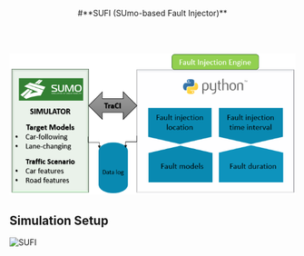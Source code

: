 <p align="center"> 
  #**SUFI (SUmo-based Fault Injector)**
</p>
<br/> 
<br/> 

![Car Image](https://github.com/RISE-Dependable-Transport-Systems/SUFI/blob/master/Documentation/pictures/SUFI.PNG)

## Simulation Setup

![SUFI](SUFI.png "Title")

